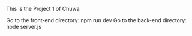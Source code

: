 This is the Project 1 of Chuwa

Go to the front-end directory: npm run dev
Go to the back-end directory: node server.js